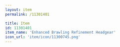 ```yaml
---
layout: item
permalink: /11301401

title: Item
id: 11301401
item_name: 'Enhanced Brawling Refinement Headgear'
icon_url: 'item/icon/11300745.png'
---
```

